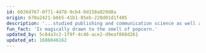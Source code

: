 ```yaml
---
id: 6026d767-0f71-4d78-9cb4-0d158a029d8a
origin: 670a2421-b6b5-41b1-85eb-220d01d1f485
description: '...studied publishing and communication science as well as film. Since then (and actually always) she wanders through worlds of photography, film and writing, while at Stegreif she coordinates public relations and helps shape the dramaturgy and sustainability of the #bechange production.'
fun_fact: 'Is magically drawn to the smell of popcorn.'
updated_by: 5c84a3c2-1f9f-4c46-ace2-d9eaf068d261
updated_at: 1686046162
---
```

